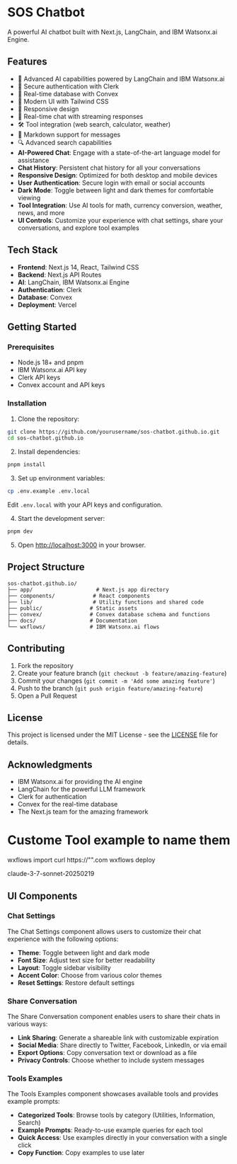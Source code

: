 # SOS Chatbot

A powerful AI chatbot built with Next.js, LangChain, and IBM Watsonx.ai Engine.

## Features

- 🤖 Advanced AI capabilities powered by LangChain and IBM Watsonx.ai
- 🔐 Secure authentication with Clerk
- 💾 Real-time database with Convex
- 🎨 Modern UI with Tailwind CSS
- 📱 Responsive design
- 🔄 Real-time chat with streaming responses
- 🛠️ Tool integration (web search, calculator, weather)
- 📝 Markdown support for messages
- 🔍 Advanced search capabilities
- **AI-Powered Chat**: Engage with a state-of-the-art language model for assistance
- **Chat History**: Persistent chat history for all your conversations
- **Responsive Design**: Optimized for both desktop and mobile devices
- **User Authentication**: Secure login with email or social accounts
- **Dark Mode**: Toggle between light and dark themes for comfortable viewing
- **Tool Integration**: Use AI tools for math, currency conversion, weather, news, and more
- **UI Controls**: Customize your experience with chat settings, share your conversations, and explore tool examples

## Tech Stack

- **Frontend**: Next.js 14, React, Tailwind CSS
- **Backend**: Next.js API Routes
- **AI**: LangChain, IBM Watsonx.ai Engine
- **Authentication**: Clerk
- **Database**: Convex
- **Deployment**: Vercel

## Getting Started

### Prerequisites

- Node.js 18+ and pnpm
- IBM Watsonx.ai API key
- Clerk API keys
- Convex account and API keys

### Installation

1. Clone the repository:
```bash
git clone https://github.com/yourusername/sos-chatbot.github.io.git
cd sos-chatbot.github.io
```

2. Install dependencies:
```bash
pnpm install
```

3. Set up environment variables:
```bash
cp .env.example .env.local
```
Edit `.env.local` with your API keys and configuration.

4. Start the development server:
```bash
pnpm dev
```

5. Open [http://localhost:3000](http://localhost:3000) in your browser.

## Project Structure

```
sos-chatbot.github.io/
├── app/                    # Next.js app directory
├── components/            # React components
├── lib/                   # Utility functions and shared code
├── public/               # Static assets
├── convex/               # Convex database schema and functions
├── docs/                 # Documentation
└── wxflows/              # IBM Watsonx.ai flows
```

## Contributing

1. Fork the repository
2. Create your feature branch (`git checkout -b feature/amazing-feature`)
3. Commit your changes (`git commit -m 'Add some amazing feature'`)
4. Push to the branch (`git push origin feature/amazing-feature`)
5. Open a Pull Request

## License

This project is licensed under the MIT License - see the [LICENSE](LICENSE) file for details.

## Acknowledgments

- IBM Watsonx.ai for providing the AI engine
- LangChain for the powerful LLM framework
- Clerk for authentication
- Convex for the real-time database
- The Next.js team for the amazing framework

# Custome Tool example to name them
wxflows import curl https://"".com
wxflows deploy

claude-3-7-sonnet-20250219

## UI Components

### Chat Settings

The Chat Settings component allows users to customize their chat experience with the following options:

- **Theme**: Toggle between light and dark mode
- **Font Size**: Adjust text size for better readability
- **Layout**: Toggle sidebar visibility
- **Accent Color**: Choose from various color themes
- **Reset Settings**: Restore default settings

### Share Conversation

The Share Conversation component enables users to share their chats in various ways:

- **Link Sharing**: Generate a shareable link with customizable expiration
- **Social Media**: Share directly to Twitter, Facebook, LinkedIn, or via email
- **Export Options**: Copy conversation text or download as a file
- **Privacy Controls**: Choose whether to include system messages

### Tools Examples

The Tools Examples component showcases available tools and provides example prompts:

- **Categorized Tools**: Browse tools by category (Utilities, Information, Search)
- **Example Prompts**: Ready-to-use example queries for each tool
- **Quick Access**: Use examples directly in your conversation with a single click
- **Copy Function**: Copy examples to use later